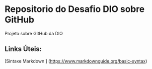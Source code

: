 # Repositorio do Desafio DIO sobre GitHub

Projeto sobre GitHub da DIO


## Links Úteis: 
[Sintaxe Markdown ] (https://www.markdownguide.org/basic-syntax)
